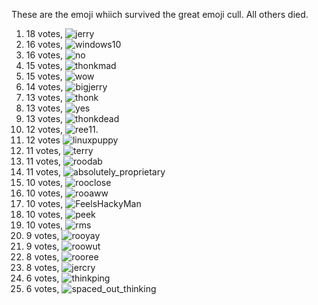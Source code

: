 These are the emoji whiich survived the great emoji cull. All others died.

1. 18 votes, <img alt="jerry" src="https://cdn.discordapp.com/emojis/479143508028948493.png?v=1">
2. 16 votes, <img alt="windows10" src="https://cdn.discordapp.com/emojis/491268297271279628.png?v=1">
3. 16 votes, <img alt="no" src="https://cdn.discordapp.com/emojis/454820347116519437.png?v=1">
4. 15 votes, <img alt="thonkmad" src="https://cdn.discordapp.com/emojis/451162399417040897.png?v=1">
5. 15 votes, <img alt="wow" src="https://cdn.discordapp.com/emojis/391457911840178178.png?v=1">
6. 14 votes, <img alt="bigjerry" src="https://cdn.discordapp.com/emojis/494262461143449622.png?v=1">
7. 13 votes, <img alt="thonk" src="https://cdn.discordapp.com/emojis/451159467883626500.png?v=1">
8. 13 votes, <img alt="yes" src="https://cdn.discordapp.com/emojis/451162913995096064.png?v=1">
9. 13 votes, <img alt="thonkdead" src="https://cdn.discordapp.com/emojis/391461211234893835.png?v=1">
10. 12 votes, <img alt="ree" src="https://cdn.discordapp.com/emojis/454820323640999956.png?v=1">11.
11. 12 votes <img alt="linuxpuppy" src="https://cdn.discordapp.com/emojis/401501577757589514.png?v=1">
12. 11 votes, <img alt="terry" src="https://cdn.discordapp.com/emojis/488539343665758218.png?v=1">
13. 11 votes, <img alt="roodab" src="https://cdn.discordapp.com/emojis/479143304588689423.png?v=1">
14. 11 votes, <img alt="absolutely_proprietary" src="https://cdn.discordapp.com/emojis/408735816160903185.png?v=1">
15. 10 votes, <img alt="rooclose" src="https://cdn.discordapp.com/emojis/479143304639021076.png?v=1">
16. 10 votes, <img alt="rooaww" src="https://cdn.discordapp.com/emojis/479143304303476779.png?v=1">
17. 10 votes, <img alt="FeelsHackyMan" src="https://cdn.discordapp.com/emojis/413105408035651584.png?v=1">
18. 10 votes, <img alt="peek" src="https://cdn.discordapp.com/emojis/451162836551598080.png?v=1">
19. 10 votes, <img alt="rms" src="https://cdn.discordapp.com/emojis/391460459632656384.png?v=1">
20. 9 votes, <img alt="rooyay" src="https://cdn.discordapp.com/emojis/479143303976189971.png?v=1">
21. 9 votes, <img alt="roowut" src="https://cdn.discordapp.com/emojis/479143304659861515.png?v=1">
22. 8 votes, <img alt="rooree" src="https://cdn.discordapp.com/emojis/479143304710062080.png?v=1">
23. 8 votes, <img alt="jercry" src="https://cdn.discordapp.com/emojis/499164550017449984.png?v=1">
24. 6 votes, <img alt="thinkping" src="https://cdn.discordapp.com/emojis/417501213018554378.png?v=1">
25. 6 votes, <img alt="spaced_out_thinking" src="https://cdn.discordapp.com/emojis/451159916569296907.png?v=1">
